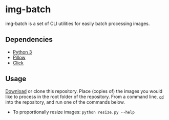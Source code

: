 # img-batch

img-batch is a set of CLI utilities for easily batch processing images.

## Dependencies

- [Python 3](https://www.python.org/downloads/)
- [Pillow](https://pillow.readthedocs.io/en/5.3.x/)
- [Click](http://click.palletsprojects.com/en/7.x/quickstart/)

## Usage

[Download](https://github.com/tylerdq/sympoiesis/archive/master.zip) or clone this repository. Place (copies of) the images you would like to process in the root folder of the repository. From a command line, [`cd`](https://www.git-tower.com/learn/git/ebook/en/command-line/appendix/command-line-101) into the repository, and run one of the commands below.

- To proportionally resize images: `python resize.py --help`
